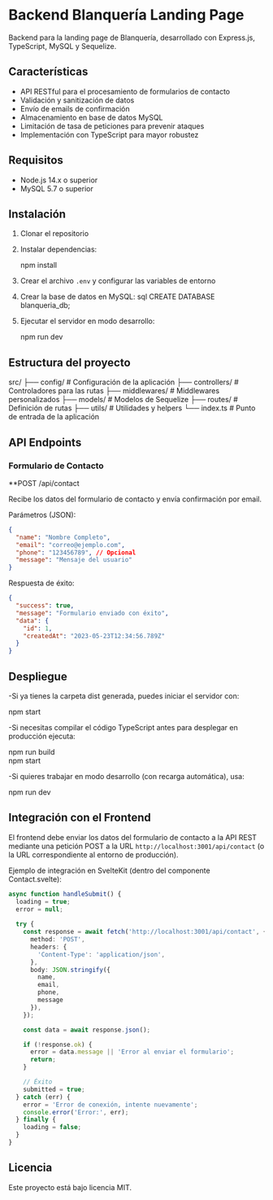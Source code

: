 # Backend Blanquería Landing Page

Backend para la landing page de Blanquería, desarrollado con Express.js, TypeScript, MySQL y Sequelize.

## Características

- API RESTful para el procesamiento de formularios de contacto
- Validación y sanitización de datos
- Envío de emails de confirmación
- Almacenamiento en base de datos MySQL
- Limitación de tasa de peticiones para prevenir ataques
- Implementación con TypeScript para mayor robustez

## Requisitos

- Node.js 14.x o superior
- MySQL 5.7 o superior

## Instalación

1. Clonar el repositorio
2. Instalar dependencias:

   npm install

3. Crear el archivo `.env` y configurar las variables de entorno
4. Crear la base de datos en MySQL:
sql
   CREATE DATABASE blanqueria_db;

5. Ejecutar el servidor en modo desarrollo:

   npm run dev

## Estructura del proyecto

src/
├── config/         # Configuración de la aplicación
├── controllers/    # Controladores para las rutas
├── middlewares/    # Middlewares personalizados
├── models/         # Modelos de Sequelize
├── routes/         # Definición de rutas
├── utils/          # Utilidades y helpers
└── index.ts        # Punto de entrada de la aplicación

## API Endpoints

### Formulario de Contacto

**POST /api/contact

Recibe los datos del formulario de contacto y envía confirmación por email.

Parámetros (JSON):

```json
{
  "name": "Nombre Completo",
  "email": "correo@ejemplo.com",
  "phone": "123456789", // Opcional
  "message": "Mensaje del usuario"
}
```

Respuesta de éxito:

```json
{
  "success": true,
  "message": "Formulario enviado con éxito",
  "data": {
    "id": 1,
    "createdAt": "2023-05-23T12:34:56.789Z"
  }
}
```

## Despliegue

-Si ya tienes la carpeta dist generada, puedes iniciar el servidor con:

npm start

-Si necesitas compilar el código TypeScript antes para desplegar en producción ejecuta:

npm run build  
npm start

-Si quieres trabajar en modo desarrollo (con recarga automática), usa:

npm run dev

## Integración con el Frontend

El frontend debe enviar los datos del formulario de contacto a la API REST mediante una petición POST a la URL `http://localhost:3001/api/contact` (o la URL correspondiente al entorno de producción).

Ejemplo de integración en SvelteKit (dentro del componente Contact.svelte):

```typescript
async function handleSubmit() {
  loading = true;
  error = null;
  
  try {
    const response = await fetch('http://localhost:3001/api/contact', {
      method: 'POST',
      headers: {
        'Content-Type': 'application/json',
      },
      body: JSON.stringify({
        name,
        email,
        phone,
        message
      }),
    });

    const data = await response.json();

    if (!response.ok) {
      error = data.message || 'Error al enviar el formulario';
      return;
    }

    // Éxito
    submitted = true;
  } catch (err) {
    error = 'Error de conexión, intente nuevamente';
    console.error('Error:', err);
  } finally {
    loading = false;
  }
}
```

## Licencia

Este proyecto está bajo licencia MIT.
